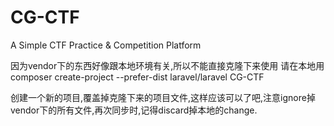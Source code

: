 # CG-CTF
A Simple CTF Practice &amp; Competition Platform

因为vendor下的东西好像跟本地环境有关,所以不能直接克隆下来使用
请在本地用composer create-project --prefer-dist laravel/laravel CG-CTF 

创建一个新的项目,覆盖掉克隆下来的项目文件,这样应该可以了吧,注意ignore掉vendor下的所有文件,再次同步时,记得discard掉本地的change.
